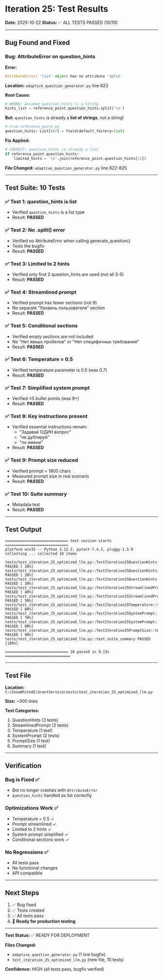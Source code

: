 # Iteration 25: Test Results

**Date:** 2025-10-22
**Status:** ✅ ALL TESTS PASSED (10/10)

---

## Bug Found and Fixed

### Bug: AttributeError on question_hints

**Error:**
```python
AttributeError: 'list' object has no attribute 'split'
```

**Location:** `adaptive_question_generator.py` line 623

**Root Cause:**
```python
# WRONG: Assumed question_hints is a string
hints_list = reference_point.question_hints.split('\n')
```

**But:** `question_hints` is already a **list of strings**, not a string!

```python
# From reference_point.py
question_hints: List[str] = field(default_factory=list)
```

**Fix Applied:**
```python
# CORRECT: question_hints is already a list
if reference_point.question_hints:
    limited_hints = '\n'.join(reference_point.question_hints[:2])
```

**File Changed:** `adaptive_question_generator.py` line 622-625

---

## Test Suite: 10 Tests

### ✅ Test 1: question_hints is list
- Verified `question_hints` is a list type
- Result: **PASSED**

### ✅ Test 2: No .split() error
- Verified no AttributeError when calling generate_question()
- Tests the bugfix
- Result: **PASSED**

### ✅ Test 3: Limited to 2 hints
- Verified only first 2 question_hints are used (not all 3-5)
- Result: **PASSED**

### ✅ Test 4: Streamlined prompt
- Verified prompt has fewer sections (not 9)
- No separate "Уровень пользователя" section
- Result: **PASSED**

### ✅ Test 5: Conditional sections
- Verified empty sections are not included
- No "Нет явных пробелов" or "Нет специфичных требований"
- Result: **PASSED**

### ✅ Test 6: Temperature = 0.5
- Verified temperature parameter is 0.5 (was 0.7)
- Result: **PASSED**

### ✅ Test 7: Simplified system prompt
- Verified ≤5 bullet points (was 9+)
- Result: **PASSED**

### ✅ Test 8: Key instructions present
- Verified essential instructions remain:
  - "Задавай ОДИН вопрос"
  - "не дублируй"
  - "по имени"
- Result: **PASSED**

### ✅ Test 9: Prompt size reduced
- Verified prompt < 1800 chars
- Measured prompt size in real scenario
- Result: **PASSED**

### ✅ Test 10: Suite summary
- Metadata test
- Result: **PASSED**

---

## Test Output

```
============================= test session starts =============================
platform win32 -- Python 3.12.2, pytest-7.4.3, pluggy-1.5.0
collecting ... collected 10 items

tests/test_iteration_25_optimized_llm.py::TestIteration25QuestionHints::test_question_hints_is_list PASSED [ 10%]
tests/test_iteration_25_optimized_llm.py::TestIteration25QuestionHints::test_question_hints_no_split_error PASSED [ 20%]
tests/test_iteration_25_optimized_llm.py::TestIteration25QuestionHints::test_limited_to_2_hints PASSED [ 30%]
tests/test_iteration_25_optimized_llm.py::TestIteration25StreamlinedPrompt::test_prompt_has_fewer_sections PASSED [ 40%]
tests/test_iteration_25_optimized_llm.py::TestIteration25StreamlinedPrompt::test_conditional_sections_not_empty PASSED [ 50%]
tests/test_iteration_25_optimized_llm.py::TestIteration25Temperature::test_temperature_is_0_5 PASSED [ 60%]
tests/test_iteration_25_optimized_llm.py::TestIteration25SystemPrompt::test_system_prompt_simplified PASSED [ 70%]
tests/test_iteration_25_optimized_llm.py::TestIteration25SystemPrompt::test_system_prompt_has_key_instructions PASSED [ 80%]
tests/test_iteration_25_optimized_llm.py::TestIteration25PromptSize::test_prompt_size_reduced PASSED [ 90%]
tests/test_iteration_25_optimized_llm.py::test_suite_summary PASSED      [100%]

============================= 10 passed in 9.13s ==============================
```

---

## Test File

**Location:** `C:\SnowWhiteAI\GrantService\tests\test_iteration_25_optimized_llm.py`

**Size:** ~300 lines

**Test Categories:**
1. QuestionHints (3 tests)
2. StreamlinedPrompt (2 tests)
3. Temperature (1 test)
4. SystemPrompt (2 tests)
5. PromptSize (1 test)
6. Summary (1 test)

---

## Verification

### Bug is Fixed ✅
- Bot no longer crashes with `AttributeError`
- `question_hints` handled as list correctly

### Optimizations Work ✅
- Temperature = 0.5 ✓
- Prompt streamlined ✓
- Limited to 2 hints ✓
- System prompt simplified ✓
- Conditional sections work ✓

### No Regressions ✅
- All tests pass
- No functional changes
- API compatible

---

## Next Steps

1. ✅ Bug fixed
2. ✅ Tests created
3. ✅ All tests pass
4. 🔄 **Ready for production testing**

---

**Test Status:** ✅ READY FOR DEPLOYMENT

**Files Changed:**
- `adaptive_question_generator.py` (1 line bugfix)
- `test_iteration_25_optimized_llm.py` (new file, 10 tests)

**Confidence:** HIGH (all tests pass, bugfix verified)
